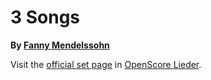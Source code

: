 
# 3 Songs

__By [Fanny Mendelssohn](..)__

Visit the [official set page] in [OpenScore Lieder].

[official set page]: https://musescore.com/openscore-lieder-corpus/sets/5102129
[OpenScore Lieder]: https://musescore.com/openscore-lieder-corpus
